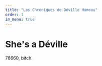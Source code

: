 ```yaml
---
title: "Les Chroniques de Déville Hameau"
order: 1
in_menu: true
---
```

# She's a Déville

76660, bitch. 
